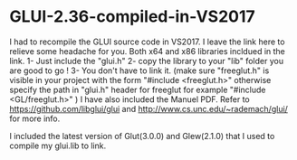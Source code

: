 # GLUI-2.36-compiled-in-VS2017

I had to recompile the GLUI source code in VS2017. I leave the link here to relieve some headache for you.
Both x64 and x86 libraries incldued in the link. 
1- Just include the "glui.h"
2- copy the library to your "lib" folder you are good to go ! 
3- You don't have to link it. 
(make sure "freeglut.h" is visible in your project with the form "#include <freeglut.h>" 
otherwise specify the path in "glui.h" header for freeglut for example "#include <GL/freeglut.h>" )
I have also included the Manuel PDF. Refer to https://github.com/libglui/glui and http://www.cs.unc.edu/~rademach/glui/ for more info.

I included the latest version of Glut(3.0.0) and Glew(2.1.0) that I used to compile my glui.lib to link.
